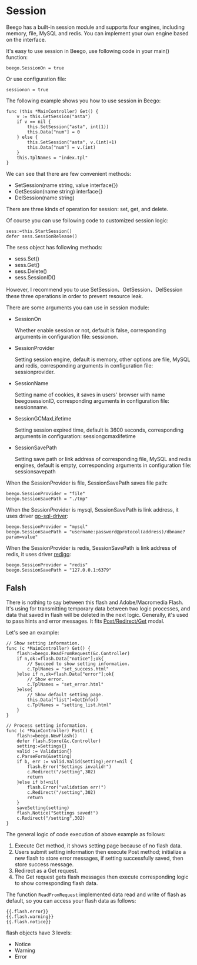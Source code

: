 # Session

Beego has a built-in session module and supports four engines, including memory, file, MySQL and redis. You can implement your own engine based on the interface.

It's easy to use session in Beego, use following code in your main() function:

	beego.SessionOn = true

Or use configuration file:

	sessionon = true

The following example shows you how to use session in Beego:

	func (this *MainController) Get() {
		v := this.GetSession("asta")
		if v == nil {
			this.SetSession("asta", int(1))
			this.Data["num"] = 0
		} else {
			this.SetSession("asta", v.(int)+1)
			this.Data["num"] = v.(int)
		}
		this.TplNames = "index.tpl"
	}

We can see that there are few convenient methods:

- SetSession(name string, value interface{})
- GetSession(name string) interface{}
- DelSession(name string)

There are three kinds of operation for session: set, get, and delete.

Of course you can use following code to customized session logic:

	sess:=this.StartSession()
	defer sess.SessionRelease()

The sess object has following methods:

* sess.Set()
* sess.Get()
* sess.Delete()
* sess.SessionID()

However, I recommend you to use SetSession、GetSession、DelSession these three operations in order to prevent resource leak.

There are some arguments you can use in session module:

- SessionOn

	Whether enable session or not, default is false, corresponding arguments in configuration file: sessionon.

- SessionProvider

	Setting session engine, default is memory, other options are file, MySQL and redis, corresponding arguments in configuration file: sessionprovider.

- SessionName

	Setting name of cookies, it saves in users' browser with name beegosessionID, corresponding arguments in configuration file: sessionname.

- SessionGCMaxLifetime

	Setting session expired time, default is 3600 seconds, corresponding arguments in configuration: sessiongcmaxlifetime

- SessionSavePath

	Setting save path or link address of corresponding file, MySQL and redis engines, default is empty, corresponding arguments in configuration file: sessionsavepath

When the SessionProvider is file, SessionSavePath saves file path:

	beego.SessionProvider = "file"
	beego.SessionSavePath = "./tmp"

When the SessionProvider is mysql, SessionSavePath is link address, it uses driver [go-sql-driver](https://github.com/go-sql-driver/mysql):

	beego.SessionProvider = "mysql"
	beego.SessionSavePath = "username:password@protocol(address)/dbname?param=value"

When the SessionProvider is redis, SessionSavePath is link address of redis, it uses driver [redigo](https://github.com/garyburd/redigo):

	beego.SessionProvider = "redis"
	beego.SessionSavePath = "127.0.0.1:6379"

## Falsh

There is nothing to say between this flash and Adobe/Macromedia Flash. It's using for transmitting temporary data between two logic processes, and data that saved in flash will be deleted in the next logic. Generally, it's used to pass hints and error messages. It fits [Post/Redirect/Get](http://en.wikipedia.org/wiki/Post/Redirect/Get) modal.

Let's see an example:

	// Show setting information.
	func (c *MainController) Get() {
		flash:=beego.ReadFromRequest(&c.Controller)
		if n,ok:=flash.Data["notice"];ok{
			// Succeed to show setting information.
			c.TplNames = "set_success.html"
		}else if n,ok=flash.Data["error"];ok{
			// Show error.
			c.TplNames = "set_error.html"
		}else{
			// Show default setting page.
			this.Data["list"]=GetInfo()
			c.TplNames = "setting_list.html"
		}
	}
	
	// Process setting information.
	func (c *MainController) Post() {
		flash:=beego.NewFlash()
		defer flash.Store(&c.Controller)
		setting:=Settings{}
		valid := Validation{}
		c.ParseForm(&setting)
		if b, err := valid.Valid(setting);err!=nil {
			flash.Error("Settings invalid!")
			c.Redirect("/setting",302)
			return
		}else if b!=nil{
			flash.Error("validation err!")
			c.Redirect("/setting",302)
			return
		}	
		saveSetting(setting)
		flash.Notice("Settings saved!")
		c.Redirect("/setting",302)
	}

The general logic of code execution of above example as follows:

1. Execute Get method, it shows setting page because of no flash data.
2. Users submit setting information then execute Post method; initialize a new flash to store error messages, if setting successfully saved, then store success message.
3. Redirect as a Get request.
4. The Get request gets flash messages then execute corresponding logic to show corresponding flash data.

The function `ReadFromRequest` implemented data read and write of flash as default, so you can access your flash data as follows:

	{{.flash.error}}
	{{.flash.warning}}
	{{.flash.notice}}
	
flash objects have 3 levels:

- Notice
- Warning 
- Error